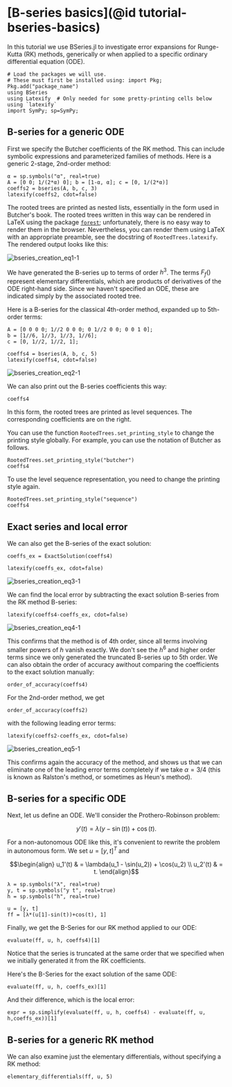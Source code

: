 # [B-series basics](@id tutorial-bseries-basics)

In this tutorial we use BSeries.jl to investigate error expansions for Runge-Kutta (RK)
methods, generically or when applied to a specific ordinary differential equation (ODE).


```@example bseries-basics
# Load the packages we will use.
# These must first be installed using: import Pkg; Pkg.add("package_name")
using BSeries
using Latexify  # Only needed for some pretty-printing cells below using `latexify`
import SymPy; sp=SymPy;
```

## B-series for a generic ODE

First we specify the Butcher coefficients of the RK method.
This can include symbolic expressions and parameterized families of methods.
Here is a generic 2-stage, 2nd-order method:


```@example bseries-basics
α = sp.symbols("α", real=true)
A = [0 0; 1/(2*α) 0]; b = [1-α, α]; c = [0, 1/(2*α)]
coeffs2 = bseries(A, b, c, 3)
latexify(coeffs2, cdot=false)
```

The rooted trees are printed as nested lists, essentially in the form used in
Butcher's book. The rooted trees written in this way can be rendered in LaTeX
using the package [`forest`](https://ctan.org/pkg/forest); unfortunately,
there is no easy way to render them in the browser. Nevertheless, you can render
them using LaTeX with an appropriate preamble, see the docstring of
`RootedTrees.latexify`. The rendered output looks like this:

![bseries_creation_eq1-1](https://user-images.githubusercontent.com/12693098/193994163-e53d24a8-f74e-4f95-b07d-225ebde83f70.png)

We have generated the B-series up to terms of order $h^3$.  The terms $F_f()$
represent elementary differentials, which are products of derivatives of the
ODE right-hand side.  Since we haven't specified an ODE, these are indicated
simply by the associated rooted tree.


Here is a B-series for the classical 4th-order method, expanded up to 5th-order terms:

```@example bseries-basics
A = [0 0 0 0; 1//2 0 0 0; 0 1//2 0 0; 0 0 1 0];
b = [1//6, 1//3, 1//3, 1//6];
c = [0, 1//2, 1//2, 1];

coeffs4 = bseries(A, b, c, 5)
latexify(coeffs4, cdot=false)
```

![bseries_creation_eq2-1](https://user-images.githubusercontent.com/12693098/193994166-a9178001-702d-4f9b-a3f6-6a89251ddb7f.png)

We can also print out the B-series coefficients this way:


```@example bseries-basics
coeffs4
```

In this form, the rooted trees are printed as level sequences.
The corresponding coefficients are on the right.

You can use the function `RootedTrees.set_printing_style` to change the
printing style globally. For example, you can use the notation of Butcher
as follows.

```@example bseries-basics
RootedTrees.set_printing_style("butcher")
coeffs4
```

To use the level sequence representation, you need to change the printing style
again.

```@example bseries-basics
RootedTrees.set_printing_style("sequence")
coeffs4
```


## Exact series and local error

We can also get the B-series of the exact solution:


```@example bseries-basics
coeffs_ex = ExactSolution(coeffs4)
```


```@example bseries-basics
latexify(coeffs_ex, cdot=false)
```

![bseries_creation_eq3-1](https://user-images.githubusercontent.com/12693098/193994175-22356d01-edb9-44b6-afd3-4354a3daffc6.png)

We can find the local error by subtracting the exact solution B-series from the RK method B-series:

```@example bseries-basics
latexify(coeffs4-coeffs_ex, cdot=false)
```

![bseries_creation_eq4-1](https://user-images.githubusercontent.com/12693098/193994179-7ffcced2-6760-46fc-829a-d6c5814d543f.png)

This confirms that the method is of 4th order, since all terms involving
smaller powers of $h$ vanish exactly.  We don't see the $h^6$ and higher
order terms since we only generated the truncated B-series up to 5th order.
We can also obtain the order of accuracy awithout comparing the coefficients
to the exact solution manually:

```@example bseries-basics
order_of_accuracy(coeffs4)
```

For the 2nd-order method, we get

```@example bseries-basics
order_of_accuracy(coeffs2)
```

with the following leading error terms:

```@example bseries-basics
latexify(coeffs2-coeffs_ex, cdot=false)
```

![bseries_creation_eq5-1](https://user-images.githubusercontent.com/12693098/193994181-108aa3a7-e2fb-4247-a770-9647ebe861c8.png)

This confirms again the accuracy of the method, and shows us that we
can eliminate one of the leading error terms completely if we take
$\alpha=3/4$ (this is known as Ralston's method, or sometimes as Heun's method).


## B-series for a specific ODE

Next, let us define an ODE.  We'll consider the Prothero-Robinson problem:

```math
    y'(t) = \lambda(y-\sin(t)) + \cos(t).
```

For a non-autonomous ODE like this, it's convenient to rewrite the problem
in autonomous form.  We set $u=[y,t]^T$ and

```math
\begin{align}
u_1'(t) & = \lambda(u_1 - \sin(u_2)) + \cos(u_2) \\
u_2'(t) & = t.
\end{align}
```


```@example bseries-basics
λ = sp.symbols("λ", real=true)
y, t = sp.symbols("y t", real=true)
h = sp.symbols("h", real=true)

u = [y, t]
ff = [λ*(u[1]-sin(t))+cos(t), 1]
```

Finally, we get the B-Series for our RK method applied to our ODE:


```@example bseries-basics
evaluate(ff, u, h, coeffs4)[1]
```

Notice that the series is truncated at the same order that we specified
when we initially generated it from the RK coefficients.

Here's the B-Series for the exact solution of the same ODE:


```@example bseries-basics
evaluate(ff, u, h, coeffs_ex)[1]
```

And their difference, which is the local error:


```@example bseries-basics
expr = sp.simplify(evaluate(ff, u, h, coeffs4) - evaluate(ff, u, h,coeffs_ex))[1]
```


## B-series for a generic RK method

We can also examine just the elementary differentials, without specifying a RK method:


```@example bseries-basics
elementary_differentials(ff, u, 5)
```
